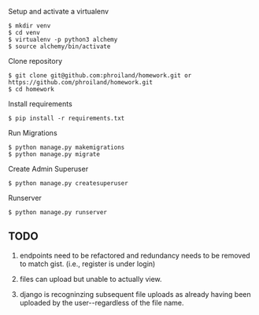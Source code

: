 Setup and activate a virtualenv

```
$ mkdir venv
$ cd venv
$ virtualenv -p python3 alchemy
$ source alchemy/bin/activate
```

Clone repository

```
$ git clone git@github.com:phroiland/homework.git or https://github.com/phroiland/homework.git
$ cd homework
```
Install requirements

```
$ pip install -r requirements.txt
```

Run Migrations
```
$ python manage.py makemigrations
$ python manage.py migrate
```

Create Admin Superuser
```
$ python manage.py createsuperuser
```
Runserver
```
$ python manage.py runserver
```


<h2>TODO</h2>

1. endpoints need to be refactored and redundancy needs to be removed to match gist. (i.e., register is under login)

2. files can upload but unable to actually view.

3. django is recogninzing subsequent file uploads as already having been uploaded by the user--regardless of the file name.


